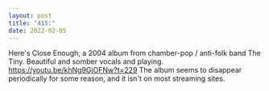 ```yaml
---
layout: post
title: "415:"
date: 2022-02-05
---
```


Here's Close Enough, a 2004 album from chamber-pop / anti-folk band The Tiny.  Beautiful and somber vocals and playing. https://youtu.be/khNg9GjOFNw?t=229  The album seems to disappear periodically for some reason, and it isn't on most streaming sites.
